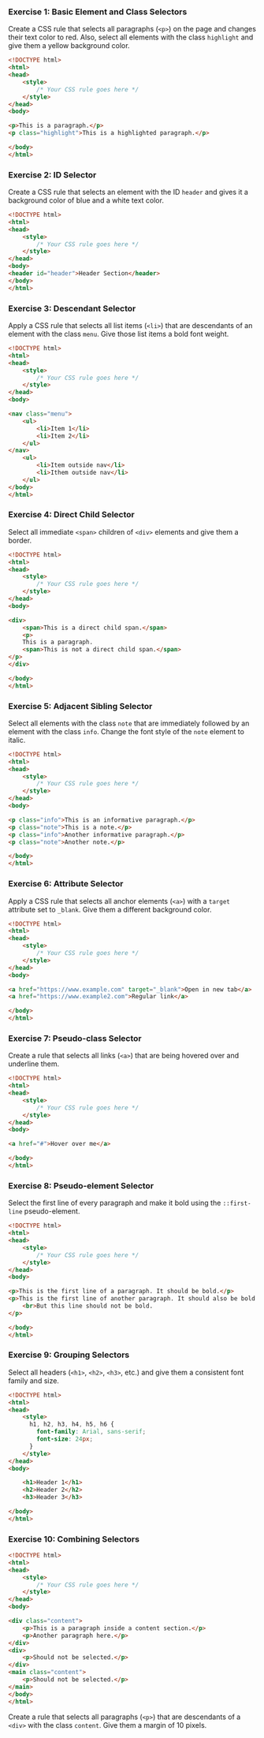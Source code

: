 ### Exercise 1: Basic Element and Class Selectors

Create a CSS rule that selects all paragraphs (`<p>`) on the page and changes their text color to red. Also, select all
elements with the class `highlight` and give them a yellow background color.

```html
<!DOCTYPE html>
<html>
<head>
    <style>
        /* Your CSS rule goes here */
    </style>
</head>
<body>

<p>This is a paragraph.</p>
<p class="highlight">This is a highlighted paragraph.</p>

</body>
</html>
```

### Exercise 2: ID Selector

Create a CSS rule that selects an element with the ID `header` and gives it a background color of blue and a white text
color.

```html
<!DOCTYPE html>
<html>
<head>
    <style>
        /* Your CSS rule goes here */
    </style>
</head>
<body>
<header id="header">Header Section</header>
</body>
</html>
```

### Exercise 3: Descendant Selector

Apply a CSS rule that selects all list items (`<li>`) that are descendants of an element with the class `menu`. Give
those list items a bold font weight.

```html
<!DOCTYPE html>
<html>
<head>
    <style>
        /* Your CSS rule goes here */
    </style>
</head>
<body>

<nav class="menu">
    <ul>
        <li>Item 1</li>
        <li>Item 2</li>
    </ul>
</nav>
    <ul>
        <li>Item outside nav</li>
        <li>Ithem outside nav</li>
    </ul>
</body>
</html>
```

### Exercise 4: Direct Child Selector

Select all immediate `<span>` children of `<div>` elements and give them a border.

```html
<!DOCTYPE html>
<html>
<head>
    <style>
        /* Your CSS rule goes here */
    </style>
</head>
<body>

<div>
    <span>This is a direct child span.</span>
    <p>
    This is a paragraph.
    <span>This is not a direct child span.</span>
</p>
</div>

</body>
</html>

```

### Exercise 5: Adjacent Sibling Selector

Select all elements with the class `note` that are immediately followed by an element with the class `info`. Change the
font style of the `note` element to italic.

```html
<!DOCTYPE html>
<html>
<head>
    <style>
        /* Your CSS rule goes here */
    </style>
</head>
<body>

<p class="info">This is an informative paragraph.</p>
<p class="note">This is a note.</p>
<p class="info">Another informative paragraph.</p>
<p class="note">Another note.</p>

</body>
</html>

```

### Exercise 6: Attribute Selector

Apply a CSS rule that selects all anchor elements (`<a>`) with a `target` attribute set to `_blank`. Give them a
different background color.

```html
<!DOCTYPE html>
<html>
<head>
    <style>
        /* Your CSS rule goes here */
    </style>
</head>
<body>

<a href="https://www.example.com" target="_blank">Open in new tab</a>
<a href="https://www.example2.com">Regular link</a>

</body>
</html>
```

### Exercise 7: Pseudo-class Selector

Create a rule that selects all links (`<a>`) that are being hovered over and underline them.

```html
<!DOCTYPE html>
<html>
<head>
    <style>
        /* Your CSS rule goes here */
    </style>
</head>
<body>

<a href="#">Hover over me</a>

</body>
</html>
```

### Exercise 8: Pseudo-element Selector

Select the first line of every paragraph and make it bold using the `::first-line` pseudo-element.

```html
<!DOCTYPE html>
<html>
<head>
    <style>
        /* Your CSS rule goes here */
    </style>
</head>
<body>

<p>This is the first line of a paragraph. It should be bold.</p>
<p>This is the first line of another paragraph. It should also be bold.
    <br>But this line should not be bold.
</p>

</body>
</html>

```

### Exercise 9: Grouping Selectors

Select all headers (`<h1>`, `<h2>`, `<h3>`, etc.) and give them a consistent font family and size.

```html
<!DOCTYPE html>
<html>
<head>
    <style>
      h1, h2, h3, h4, h5, h6 {
        font-family: Arial, sans-serif;
        font-size: 24px;
      }
    </style>
</head>
<body>

    <h1>Header 1</h1>
    <h2>Header 2</h2>
    <h3>Header 3</h3>

</body>
</html>
```
### Exercise 10: Combining Selectors

```html
<!DOCTYPE html>
<html>
<head>
    <style>
        /* Your CSS rule goes here */
    </style>
</head>
<body>

<div class="content">
    <p>This is a paragraph inside a content section.</p>
    <p>Another paragraph here.</p>
</div>
<div>
    <p>Should not be selected.</p>
</div>
<main class="content">
    <p>Should not be selected.</p>
</main>
</body>
</html>

```



Create a rule that selects all paragraphs (`<p>`) that are descendants of a `<div>` with the class `content`. Give them
a margin of 10 pixels.


